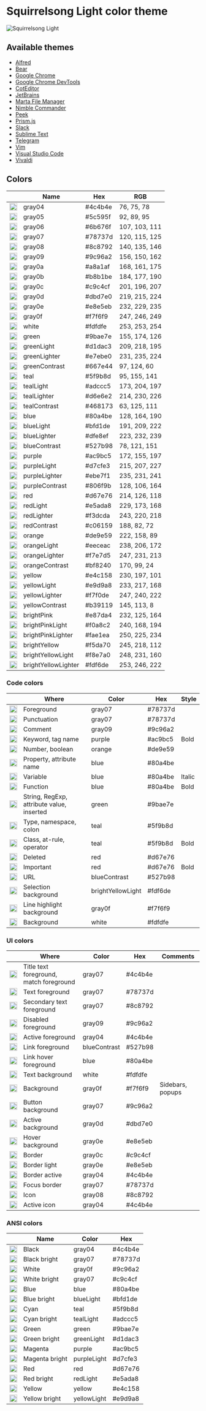 # Squirrelsong Light color theme

![Squirrelsong Light](../themes/VSCode/screenshot-light.jpg)

## Available themes

- [Alfred](../themes/Alfred)
- [Bear](../themes/Bear)
- [Google Chrome](../themes/Chrome)
- [Google Chrome DevTools](../themes/Chrome%20DevTools)
- [CotEditor](../themes/CotEditor)
- [JetBrains](../themes/JetBrains)
- [Marta File Manager](../themes/Marta)
- [Nimble Commander](../themes/Nimble%20Commander)
- [Peek](../themes/Peek)
- [Prism.js](../themes/PrismJs)
- [Slack](../themes/Slack)
- [Sublime Text](../themes/Sublime%20Text)
- [Telegram](../themes/Telegram)
- [Vim](../themes/Vim)
- [Visual Studio Code](../themes/VSCode)
- [Vivaldi](../themes/Vivaldi)

## Colors

<!-- palette:begin -->

|                                                                                                           | Name                | Hex     | RGB           |
| --------------------------------------------------------------------------------------------------------- | ------------------- | ------- | ------------- |
| <img src="http://www.thecolorapi.com/id?format=svg&named=false&hex=4c4b4e" width="20" height="20" alt=""> | gray04              | #4c4b4e | 76, 75, 78    |
| <img src="http://www.thecolorapi.com/id?format=svg&named=false&hex=5c595f" width="20" height="20" alt=""> | gray05              | #5c595f | 92, 89, 95    |
| <img src="http://www.thecolorapi.com/id?format=svg&named=false&hex=6b676f" width="20" height="20" alt=""> | gray06              | #6b676f | 107, 103, 111 |
| <img src="http://www.thecolorapi.com/id?format=svg&named=false&hex=78737d" width="20" height="20" alt=""> | gray07              | #78737d | 120, 115, 125 |
| <img src="http://www.thecolorapi.com/id?format=svg&named=false&hex=8c8792" width="20" height="20" alt=""> | gray08              | #8c8792 | 140, 135, 146 |
| <img src="http://www.thecolorapi.com/id?format=svg&named=false&hex=9c96a2" width="20" height="20" alt=""> | gray09              | #9c96a2 | 156, 150, 162 |
| <img src="http://www.thecolorapi.com/id?format=svg&named=false&hex=a8a1af" width="20" height="20" alt=""> | gray0a              | #a8a1af | 168, 161, 175 |
| <img src="http://www.thecolorapi.com/id?format=svg&named=false&hex=b8b1be" width="20" height="20" alt=""> | gray0b              | #b8b1be | 184, 177, 190 |
| <img src="http://www.thecolorapi.com/id?format=svg&named=false&hex=c9c4cf" width="20" height="20" alt=""> | gray0c              | #c9c4cf | 201, 196, 207 |
| <img src="http://www.thecolorapi.com/id?format=svg&named=false&hex=dbd7e0" width="20" height="20" alt=""> | gray0d              | #dbd7e0 | 219, 215, 224 |
| <img src="http://www.thecolorapi.com/id?format=svg&named=false&hex=e8e5eb" width="20" height="20" alt=""> | gray0e              | #e8e5eb | 232, 229, 235 |
| <img src="http://www.thecolorapi.com/id?format=svg&named=false&hex=f7f6f9" width="20" height="20" alt=""> | gray0f              | #f7f6f9 | 247, 246, 249 |
| <img src="http://www.thecolorapi.com/id?format=svg&named=false&hex=fdfdfe" width="20" height="20" alt=""> | white               | #fdfdfe | 253, 253, 254 |
| <img src="http://www.thecolorapi.com/id?format=svg&named=false&hex=9bae7e" width="20" height="20" alt=""> | green               | #9bae7e | 155, 174, 126 |
| <img src="http://www.thecolorapi.com/id?format=svg&named=false&hex=d1dac3" width="20" height="20" alt=""> | greenLight          | #d1dac3 | 209, 218, 195 |
| <img src="http://www.thecolorapi.com/id?format=svg&named=false&hex=e7ebe0" width="20" height="20" alt=""> | greenLighter        | #e7ebe0 | 231, 235, 224 |
| <img src="http://www.thecolorapi.com/id?format=svg&named=false&hex=667e44" width="20" height="20" alt=""> | greenContrast       | #667e44 | 97, 124, 60   |
| <img src="http://www.thecolorapi.com/id?format=svg&named=false&hex=5f9b8d" width="20" height="20" alt=""> | teal                | #5f9b8d | 95, 155, 141  |
| <img src="http://www.thecolorapi.com/id?format=svg&named=false&hex=adccc5" width="20" height="20" alt=""> | tealLight           | #adccc5 | 173, 204, 197 |
| <img src="http://www.thecolorapi.com/id?format=svg&named=false&hex=d6e6e2" width="20" height="20" alt=""> | tealLighter         | #d6e6e2 | 214, 230, 226 |
| <img src="http://www.thecolorapi.com/id?format=svg&named=false&hex=468173" width="20" height="20" alt=""> | tealContrast        | #468173 | 63, 125, 111  |
| <img src="http://www.thecolorapi.com/id?format=svg&named=false&hex=80a4be" width="20" height="20" alt=""> | blue                | #80a4be | 128, 164, 190 |
| <img src="http://www.thecolorapi.com/id?format=svg&named=false&hex=bfd1de" width="20" height="20" alt=""> | blueLight           | #bfd1de | 191, 209, 222 |
| <img src="http://www.thecolorapi.com/id?format=svg&named=false&hex=dfe8ef" width="20" height="20" alt=""> | blueLighter         | #dfe8ef | 223, 232, 239 |
| <img src="http://www.thecolorapi.com/id?format=svg&named=false&hex=527b98" width="20" height="20" alt=""> | blueContrast        | #527b98 | 78, 121, 151  |
| <img src="http://www.thecolorapi.com/id?format=svg&named=false&hex=ac9bc5" width="20" height="20" alt=""> | purple              | #ac9bc5 | 172, 155, 197 |
| <img src="http://www.thecolorapi.com/id?format=svg&named=false&hex=d7cfe3" width="20" height="20" alt=""> | purpleLight         | #d7cfe3 | 215, 207, 227 |
| <img src="http://www.thecolorapi.com/id?format=svg&named=false&hex=ebe7f1" width="20" height="20" alt=""> | purpleLighter       | #ebe7f1 | 235, 231, 241 |
| <img src="http://www.thecolorapi.com/id?format=svg&named=false&hex=806f9b" width="20" height="20" alt=""> | purpleContrast      | #806f9b | 128, 106, 164 |
| <img src="http://www.thecolorapi.com/id?format=svg&named=false&hex=d67e76" width="20" height="20" alt=""> | red                 | #d67e76 | 214, 126, 118 |
| <img src="http://www.thecolorapi.com/id?format=svg&named=false&hex=e5ada8" width="20" height="20" alt=""> | redLight            | #e5ada8 | 229, 173, 168 |
| <img src="http://www.thecolorapi.com/id?format=svg&named=false&hex=f3dcda" width="20" height="20" alt=""> | redLighter          | #f3dcda | 243, 220, 218 |
| <img src="http://www.thecolorapi.com/id?format=svg&named=false&hex=c06159" width="20" height="20" alt=""> | redContrast         | #c06159 | 188, 82, 72   |
| <img src="http://www.thecolorapi.com/id?format=svg&named=false&hex=de9e59" width="20" height="20" alt=""> | orange              | #de9e59 | 222, 158, 89  |
| <img src="http://www.thecolorapi.com/id?format=svg&named=false&hex=eeceac" width="20" height="20" alt=""> | orangeLight         | #eeceac | 238, 206, 172 |
| <img src="http://www.thecolorapi.com/id?format=svg&named=false&hex=f7e7d5" width="20" height="20" alt=""> | orangeLighter       | #f7e7d5 | 247, 231, 213 |
| <img src="http://www.thecolorapi.com/id?format=svg&named=false&hex=bf8240" width="20" height="20" alt=""> | orangeContrast      | #bf8240 | 170, 99, 24   |
| <img src="http://www.thecolorapi.com/id?format=svg&named=false&hex=e4c158" width="20" height="20" alt=""> | yellow              | #e4c158 | 230, 197, 101 |
| <img src="http://www.thecolorapi.com/id?format=svg&named=false&hex=e9d9a8" width="20" height="20" alt=""> | yellowLight         | #e9d9a8 | 233, 217, 168 |
| <img src="http://www.thecolorapi.com/id?format=svg&named=false&hex=f7f0de" width="20" height="20" alt=""> | yellowLighter       | #f7f0de | 247, 240, 222 |
| <img src="http://www.thecolorapi.com/id?format=svg&named=false&hex=b39119" width="20" height="20" alt=""> | yellowContrast      | #b39119 | 145, 113, 8   |
| <img src="http://www.thecolorapi.com/id?format=svg&named=false&hex=e87da4" width="20" height="20" alt=""> | brightPink          | #e87da4 | 232, 125, 164 |
| <img src="http://www.thecolorapi.com/id?format=svg&named=false&hex=f0a8c2" width="20" height="20" alt=""> | brightPinkLight     | #f0a8c2 | 240, 168, 194 |
| <img src="http://www.thecolorapi.com/id?format=svg&named=false&hex=fae1ea" width="20" height="20" alt=""> | brightPinkLighter   | #fae1ea | 250, 225, 234 |
| <img src="http://www.thecolorapi.com/id?format=svg&named=false&hex=f5da70" width="20" height="20" alt=""> | brightYellow        | #f5da70 | 245, 218, 112 |
| <img src="http://www.thecolorapi.com/id?format=svg&named=false&hex=f8e7a0" width="20" height="20" alt=""> | brightYellowLight   | #f8e7a0 | 248, 231, 160 |
| <img src="http://www.thecolorapi.com/id?format=svg&named=false&hex=fdf6de" width="20" height="20" alt=""> | brightYellowLighter | #fdf6de | 253, 246, 222 |

<!-- palette:end -->

### Code colors

|                                                                                                           | Where                                     | Color             | Hex     | Style  |
| --------------------------------------------------------------------------------------------------------- | ----------------------------------------- | ----------------- | ------- | ------ |
| <img src="http://www.thecolorapi.com/id?format=svg&named=false&hex=78737d" width="20" height="20" alt=""> | Foreground                                | gray07            | #78737d |        |
| <img src="http://www.thecolorapi.com/id?format=svg&named=false&hex=78737d" width="20" height="20" alt=""> | Punctuation                               | gray07            | #78737d |        |
| <img src="http://www.thecolorapi.com/id?format=svg&named=false&hex=9c96a2" width="20" height="20" alt=""> | Comment                                   | gray09            | #9c96a2 |        |
| <img src="http://www.thecolorapi.com/id?format=svg&named=false&hex=ac9bc5" width="20" height="20" alt=""> | Keyword, tag name                         | purple            | #ac9bc5 | Bold   |
| <img src="http://www.thecolorapi.com/id?format=svg&named=false&hex=de9e59" width="20" height="20" alt=""> | Number, boolean                           | orange            | #de9e59 |        |
| <img src="http://www.thecolorapi.com/id?format=svg&named=false&hex=80a4be" width="20" height="20" alt=""> | Property, attribute name                  | blue              | #80a4be |        |
| <img src="http://www.thecolorapi.com/id?format=svg&named=false&hex=80a4be" width="20" height="20" alt=""> | Variable                                  | blue              | #80a4be | Italic |
| <img src="http://www.thecolorapi.com/id?format=svg&named=false&hex=80a4be" width="20" height="20" alt=""> | Function                                  | blue              | #80a4be | Bold   |
| <img src="http://www.thecolorapi.com/id?format=svg&named=false&hex=9bae7e" width="20" height="20" alt=""> | String, RegExp, attribute value, inserted | green             | #9bae7e |        |
| <img src="http://www.thecolorapi.com/id?format=svg&named=false&hex=5f9b8d" width="20" height="20" alt=""> | Type, namespace, colon                    | teal              | #5f9b8d |        |
| <img src="http://www.thecolorapi.com/id?format=svg&named=false&hex=5f9b8d" width="20" height="20" alt=""> | Class, at-rule, operator                  | teal              | #5f9b8d | Bold   |
| <img src="http://www.thecolorapi.com/id?format=svg&named=false&hex=d67e76" width="20" height="20" alt=""> | Deleted                                   | red               | #d67e76 |        |
| <img src="http://www.thecolorapi.com/id?format=svg&named=false&hex=d67e76" width="20" height="20" alt=""> | Important                                 | red               | #d67e76 | Bold   |
| <img src="http://www.thecolorapi.com/id?format=svg&named=false&hex=527b98" width="20" height="20" alt=""> | URL                                       | blueContrast      | #527b98 |        |
| <img src="http://www.thecolorapi.com/id?format=svg&named=false&hex=fdf6de" width="20" height="20" alt=""> | Selection background                      | brightYellowLight | #fdf6de |        |
| <img src="http://www.thecolorapi.com/id?format=svg&named=false&hex=f7f6f9" width="20" height="20" alt=""> | Line highlight background                 | gray0f            | #f7f6f9 |        |
| <img src="http://www.thecolorapi.com/id?format=svg&named=false&hex=fdfdfe" width="20" height="20" alt=""> | Background                                | white             | #fdfdfe |        |

### UI colors

|                                                                                                             | Where                                   | Color        | Hex     | Comments         |
| ----------------------------------------------------------------------------------------------------------- | --------------------------------------- | ------------ | ------- | ---------------- |
| <img src="http://www.thecolorapi.com/id?format=svg&named=false&hex=4c4b4e" width="20" height="20" alt="">   | Title text foreground, match foreground | gray07       | #4c4b4e |                  |
| <img src="http://www.thecolorapi.com/id?format=svg&named=false&hex=78737d" width="20" height="20" alt="">   | Text foreground                         | gray07       | #78737d |                  |
| <img src="http://www.thecolorapi.com/id?format=svg&named=false&hex=8c8792" width="20" height="20" alt="">   | Secondary text foreground               | gray07       | #8c8792 |                  |
| <img src="http://www.thecolorapi.com/id?format=svg&named=false&hex=9c96a2" width="20" height="20" alt="">   | Disabled foreground                     | gray09       | #9c96a2 |                  |
| <img src="http://www.thecolorapi.com/id?format=svg&named=false&hex=4c4b4e" width="20" height="20" alt="">   | Active foreground                       | gray04       | #4c4b4e |                  |
| <img src="http://www.thecolorapi.com/id?format=svg&named=false&hex=527b98" width="20" height="20" alt="">   | Link foreground                         | blueContrast | #527b98 |                  |
| <img src="http://www.thecolorapi.com/id?format=svg&named=false&hex=80a4be" width="20" height="20" alt="">   | Link hover foreground                   | blue         | #80a4be |                  |
| <img src="http://www.thecolorapi.com/id?format=svg&named=false&hex=fdfdfe" width="20" height="20" alt="">   | Text background                         | white        | #fdfdfe |                  |
| <img src="http://www.thecolorapi.com/id?format=svg&named=false&hex=f7f6f9" width="20" height="20" alt="">   | Background                              | gray0f       | #f7f6f9 | Sidebars, popups |
| <img src="http://www.thecolorapi.com/id?format=svg&named=false&hex=78737d" width="20" height="20" alt="">   | Button background                       | gray07       | #9c96a2 |                  |
| <img src="http://www.thecolorapi.com/id?format=svg&named=false&hex=dbd7e0" width="20" height="20" alt="">   | Active background                       | gray0d       | #dbd7e0 |                  |
| <img src="http://www.thecolorapi.com/id?format=svg&named=false&hex=e8e5eb" width="20" height="20" alt="">   | Hover background                        | gray0e       | #e8e5eb |                  |
| <img src="http://www.thecolorapi.com/id?format=svg&named=false&hex=c9c4cf" width="20" height="20" alt="">   | Border                                  | gray0c       | #c9c4cf |                  |
| <img src="http://www.thecolorapi.com/id?format=svg&named=false&hex=e8e5eb" width="20" height="20" alt="">   | Border light                            | gray0e       | #e8e5eb |                  |
| <img src="http://www.thecolorapi.com/id?format=svg&named=false&hex=4c4b4e" width="20" height="20" alt="">   | Border active                           | gray04       | #4c4b4e |                  |
| <img src="http://www.thecolorapi.com/id?format=svg&named=false&hex=78737d" width="20" height="20" alt=  ""> | Focus border                            | gray07       | #78737d |                  |
| <img src="http://www.thecolorapi.com/id?format=svg&named=false&hex=8c8792" width="20" height="20" alt="">   | Icon                                    | gray08       | #8c8792 |                  |
| <img src="http://www.thecolorapi.com/id?format=svg&named=false&hex=4c4b4e" width="20" height="20" alt="">   | Active icon                             | gray04       | #4c4b4e |                  |

### ANSI colors

|                                                                                                           | Name           | Color       | Hex     |
| --------------------------------------------------------------------------------------------------------- | -------------- | ----------- | ------- |
| <img src="http://www.thecolorapi.com/id?format=svg&named=false&hex=4c4b4e" width="20" height="20" alt=""> | Black          | gray04      | #4c4b4e |
| <img src="http://www.thecolorapi.com/id?format=svg&named=false&hex=78737d" width="20" height="20" alt=""> | Black bright   | gray07      | #78737d |
| <img src="http://www.thecolorapi.com/id?format=svg&named=false&hex=9c96a2" width="20" height="20" alt=""> | White          | gray0f      | #9c96a2 |
| <img src="http://www.thecolorapi.com/id?format=svg&named=false&hex=c9c4cf" width="20" height="20" alt=""> | White bright   | gray07      | #c9c4cf |
| <img src="http://www.thecolorapi.com/id?format=svg&named=false&hex=80a4be" width="20" height="20" alt=""> | Blue           | blue        | #80a4be |
| <img src="http://www.thecolorapi.com/id?format=svg&named=false&hex=bfd1de" width="20" height="20" alt=""> | Blue bright    | blueLight   | #bfd1de |
| <img src="http://www.thecolorapi.com/id?format=svg&named=false&hex=5f9b8d" width="20" height="20" alt=""> | Cyan           | teal        | #5f9b8d |
| <img src="http://www.thecolorapi.com/id?format=svg&named=false&hex=adccc5" width="20" height="20" alt=""> | Cyan bright    | tealLight   | #adccc5 |
| <img src="http://www.thecolorapi.com/id?format=svg&named=false&hex=9bae7e" width="20" height="20" alt=""> | Green          | green       | #9bae7e |
| <img src="http://www.thecolorapi.com/id?format=svg&named=false&hex=d1dac3" width="20" height="20" alt=""> | Green bright   | greenLight  | #d1dac3 |
| <img src="http://www.thecolorapi.com/id?format=svg&named=false&hex=ac9bc5" width="20" height="20" alt=""> | Magenta        | purple      | #ac9bc5 |
| <img src="http://www.thecolorapi.com/id?format=svg&named=false&hex=d7cfe3" width="20" height="20" alt=""> | Magenta bright | purpleLight | #d7cfe3 |
| <img src="http://www.thecolorapi.com/id?format=svg&named=false&hex=d67e76" width="20" height="20" alt=""> | Red            | red         | #d67e76 |
| <img src="http://www.thecolorapi.com/id?format=svg&named=false&hex=e5ada8" width="20" height="20" alt=""> | Red bright     | redLight    | #e5ada8 |
| <img src="http://www.thecolorapi.com/id?format=svg&named=false&hex=e4c158" width="20" height="20" alt=""> | Yellow         | yellow      | #e4c158 |
| <img src="http://www.thecolorapi.com/id?format=svg&named=false&hex=e9d9a8" width="20" height="20" alt=""> | Yellow bright  | yellowLight | #e9d9a8 |
